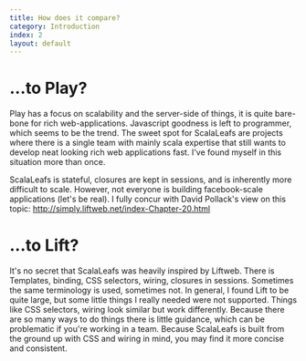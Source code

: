```yaml
---
title: How does it compare?
category: Introduction
index: 2
layout: default
---
```


# ...to Play?


Play has a focus on scalability and the server-side of things, it is quite bare-bone for rich web-applications. Javascript goodness is left to programmer, which seems to be the trend. The sweet spot for ScalaLeafs are projects where there is a single team with mainly scala expertise that still wants to develop neat looking rich web applications fast. I've found myself in this situation more than once.

ScalaLeafs is stateful, closures are kept in sessions, and is inherently more difficult to scale. However, not everyone is building facebook-scale applications (let's be real). I fully concur with David Pollack's view on this topic: http://simply.liftweb.net/index-Chapter-20.html

# ...to Lift?

It's no secret that ScalaLeafs was heavily inspired by Liftweb. There is Templates, binding, CSS selectors, wiring, closures in sessions. Sometimes the same terminology is used, sometimes not. In general, I found Lift to be quite large, but some little things I really needed were not supported. Things like CSS selectors, wiring look similar but work differently. Because there are so many ways to do things there is little guidance, which can be problematic if you're working in a team.  Because ScalaLeafs is built from the ground up with CSS and wiring in mind, you may find it more concise and consistent.

